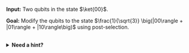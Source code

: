 **Input:** Two qubits in the state $\ket{00}$.

**Goal:**  Modify the qubits to the state $\frac{1}{\sqrt{3}} \big(|00\rangle + |01\rangle + |10\rangle\big)$ using post-selection.

<br/>
<details>
  <summary><b>Need a hint?</b></summary>
  Consider a 3-qubit state $\frac{1}{2}(|00\rangle + |01\rangle + |11\rangle) \otimes |0\rangle + \frac{1}{2} |11\rangle \otimes |1\rangle$.
  What happens when one measures the third qubit?
</details>
